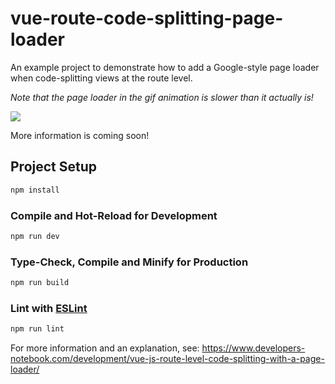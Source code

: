 # vue-route-code-splitting-page-loader

An example project to demonstrate how to add a Google-style page loader when code-splitting views at the route level.

*Note that the page loader in the gif animation is slower than it actually is!*

![](https://github.com/Developers-Notebook/vue-route-code-splitting-page-loader/raw/main/vue-page-loader.gif)

More information is coming soon!

## Project Setup

```sh
npm install
```

### Compile and Hot-Reload for Development

```sh
npm run dev
```

### Type-Check, Compile and Minify for Production

```sh
npm run build
```

### Lint with [ESLint](https://eslint.org/)

```sh
npm run lint
```

For more information and an explanation, see: https://www.developers-notebook.com/development/vue-js-route-level-code-splitting-with-a-page-loader/

